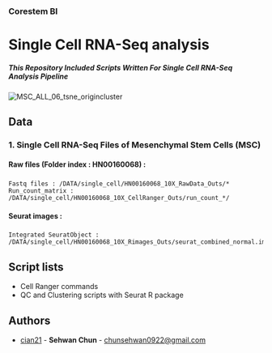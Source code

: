 ### Corestem BI


# Single Cell RNA-Seq analysis
##### This Repository Included Scripts Written For Single Cell RNA-Seq Analysis Pipeline 

![MSC_ALL_06_tsne_origincluster](https://user-images.githubusercontent.com/98365385/150895815-61ca77d2-2d8d-4109-8430-4e0f8a7554f3.jpeg)

## Data
### 1. Single Cell RNA-Seq Files of Mesenchymal Stem Cells (MSC)
#### Raw files (Folder index : HN00160068) :
  ###
```
Fastq files : /DATA/single_cell/HN00160068_10X_RawData_Outs/*
Run_count_matrix : /DATA/single_cell/HN00160068_10X_CellRanger_Outs/run_count_*/
```
####  Seurat images :
  ###
```
Integrated SeuratObject : /DATA/single_cell/HN00160068_10X_Rimages_Outs/seurat_combined_normal.image.h5seurat
```


## Script lists

- Cell Ranger commands
- QC and Clustering scripts with Seurat R package


## Authors
  - [cian21](https://github.com/cian21) - **Sehwan Chun** - <chunsehwan0922@gmail.com>



